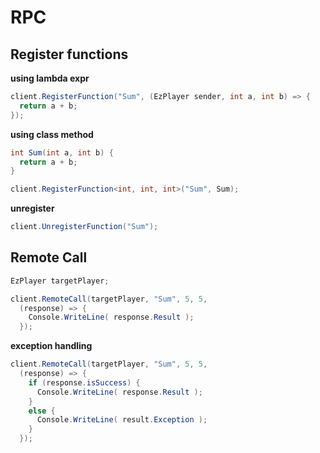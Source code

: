 RPC
====


Register functions
----
__using lambda expr__
```cs
client.RegisterFunction("Sum", (EzPlayer sender, int a, int b) => {
  return a + b;
});
```
__using class method__
```cs
int Sum(int a, int b) {
  return a + b;
}

client.RegisterFunction<int, int, int>("Sum", Sum);
```

__unregister__
```cs
client.UnregisterFunction("Sum");
```


Remote Call
----
```cs
EzPlayer targetPlayer; 

client.RemoteCall(targetPlayer, "Sum", 5, 5,
  (response) => {
    Console.WriteLine( response.Result );
  });
```

__exception handling__
```cs
client.RemoteCall(targetPlayer, "Sum", 5, 5,
  (response) => {
    if (response.isSuccess) {
      Console.WriteLine( response.Result );
    }
    else {
      Console.WriteLine( result.Exception );
    }
  });
```

